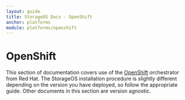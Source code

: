 ```yaml
---
layout: guide
title: StorageOS Docs - OpenShift
anchor: platforms
module: platforms/openshift
---
```


# OpenShift

This section of documentation covers use of the [OpenShift](https://www.openshift.com/) orchestrator from Red Hat. The StorageOS installation procedure is slightly different depending on the version you have deployed, so follow the appropriate guide. Other documents in this section are version agnostic.

